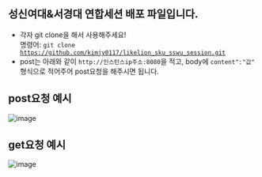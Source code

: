## 성신여대&서경대 연합세션 배포 파일입니다.

  - 각자 git clone을 해서 사용해주세요!<br>
    명령어: <code>git clone https://github.com/kimjy0117/likelion_sku_sswu_session.git</code>
  - post는 아래와 같이 <code>http://인스턴스ip주소:8080</code>을 적고, body에 <code>content":"값"</code> 형식으로 적어주어 post요청을 해주시면 됩니다.

  ## post요청 예시
  ![image](https://github.com/kimjy0117/-/assets/113746577/8975a191-ccae-4638-b03b-ab2176a09d17)

  ## get요청 예시
  ![image](https://github.com/kimjy0117/-/assets/113746577/01014a1a-87f3-482e-9852-113fa205c042)
